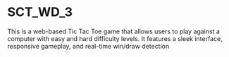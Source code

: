 # SCT_WD_3
This is a web-based Tic Tac Toe game that allows users to play against a computer with easy and hard difficulty levels. It features a sleek interface, responsive gameplay, and real-time win/draw detection
